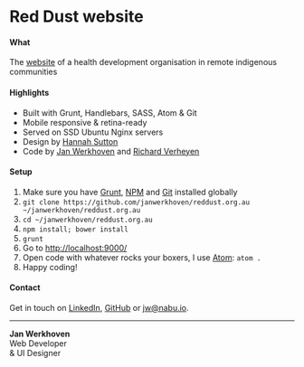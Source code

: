 # Red Dust website

#### What
The [website](http://www.reddust.org.au/) of a health development organisation in remote indigenous communities

#### Highlights
* Built with Grunt, Handlebars, SASS, Atom & Git
* Mobile responsive & retina-ready
* Served on SSD Ubuntu Nginx servers
* Design by [Hannah Sutton](http://hannahsuttondesign.com/)
* Code by [Jan Werkhoven](https://github.com/janwerkhoven) and [Richard Verheyen](https://github.com/richardverheyen)

#### Setup
1. Make sure you have [Grunt](http://gruntjs.com/getting-started), [NPM](https://nodejs.org/en/download/) and [Git](https://git-scm.com/book/en/v2/Getting-Started-Installing-Git) installed globally
2. `git clone https://github.com/janwerkhoven/reddust.org.au ~/janwerkhoven/reddust.org.au`
3. `cd ~/janwerkhoven/reddust.org.au`
4. `npm install; bower install`
5. `grunt`
5. Go to [http://localhost:9000/](http://localhost:9000/)
6. Open code with whatever rocks your boxers, I use [Atom](https://atom.io/): `atom .`
7. Happy coding!

#### Contact
Get in touch on [LinkedIn](https://au.linkedin.com/pub/jan-werkhoven/10/64/b30), [GitHub](https://github.com/janwerkhoven) or <a href="mailto:jw@nabu.io" target="_blank">jw@nabu.io</a>.

--------------

**Jan Werkhoven**  
Web Developer  
& UI Designer
